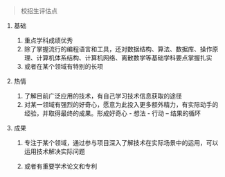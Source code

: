 > 校招生评估点

1. 基础
   1. 重点学科成绩优秀
   2. 除了掌握流行的编程语言和工具，还对数据结构、算法、数据库、操作原理、计算机体系结构、计算机网络、离散数学等基础学科要点掌握扎实
   3. 或者在某个领域有特别的长项
2. 热情
   1. 了解目前广泛应用的技术，有自己学习技术信息获取的途径
   2. 对某一领域有强烈的好奇心，愿意为此投入更多额外精力，有实际动手的经验，并取得最终的成果。形成好奇心 - 想法 - 行动 – 结果的循环
3. 成果

   1. 专注于某个领域，通过参与项目深入了解技术在实际场景中的运用，可以运用技术解决实际问题

   2. 或者有重要学术论文和专利





